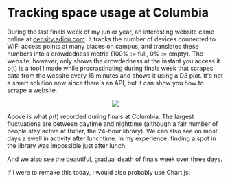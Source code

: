 <!-- {"full_title": "Space usage at Columbia"} -->

# Tracking space usage at Columbia <a href="https://github.com/sballin/rho_t"><i class="fa fa-github"></i></a>

During the last finals week of my junior year, an interesting website came online at [density.adicu.com](http://density.adicu.com/). It tracks the number of devices connected to WiFi access points at many places on campus, and translates these numbers into a crowdedness metric (100% := full, 0% := empty). The website, however, only shows the crowdedness at the instant you access it. ρ(t) is a tool I made while procrastinating during finals week that scrapes data from the website every 15 minutes and shows it using a D3 plot. It's not a smart solution now since there's an API, but it can show you how to scrape a website.

<center><a href="http://www.columbia.edu/~sbb2151/rho_t/"><img src="{{top-path}}/{{article-path}}/finals.jpg"/></a></center>

Above is what ρ(t) recorded during finals at Columbia. The largest fluctuations are between daytime and nighttime (although a fair number of people stay active at Butler, the 24-hour library). We can also see on most days a swell in activity after lunchtime. In my experience, finding a spot in the library was impossible just after lunch.

And we also see the beautiful, gradual death of finals week over three days.

<!--  -->

If I were to remake this today, I would also probably use Chart.js:

<script src="Chart.js"></script>
<div style="width:100%">
    <div>
        <canvas id="canvas" height="200" width="600"></canvas>
    </div>
</div>
<script>
function getJSONP(url, success) {
    var ud = '_' + +new Date,
        script = document.createElement('script'),
        head = document.getElementsByTagName('head')[0]
               || document.documentElement;
    window[ud] = function(data) {
        head.removeChild(script);
        success && success(data);
    };
    script.src = url.replace('callback=?', 'callback=' + ud);
    head.appendChild(script);
}

var dajson;
getJSONP('http://density.adicu.com/day/2015-11-24/building/75?auth_token=RQ1Y4T3GVPP8QU0Q6LXXS5OY1CE9K8NY', function(data){
    console.log(data);
});
        var randomScalingFactor = function(){ return Math.round(Math.random()*100)};
        var lineChartData = {
            labels : ["January","February","March","April","May","June","July"],
            datasets : [
                {
                    label: "My First dataset",
                    fillColor : "rgba(220,220,220,0.2)",
                    strokeColor : "rgba(220,220,220,1)",
                    pointColor : "rgba(220,220,220,1)",
                    pointStrokeColor : "#fff",
                    pointHighlightFill : "#fff",
                    pointHighlightStroke : "rgba(220,220,220,1)",
                    data : [randomScalingFactor(),randomScalingFactor(),randomScalingFactor(),randomScalingFactor(),randomScalingFactor(),randomScalingFactor(),randomScalingFactor()]
                },
                {
                    label: "My Second dataset",
                    fillColor : "rgba(151,187,205,0.2)",
                    strokeColor : "rgba(151,187,205,1)",
                    pointColor : "rgba(151,187,205,1)",
                    pointStrokeColor : "#fff",
                    pointHighlightFill : "#fff",
                    pointHighlightStroke : "rgba(151,187,205,1)",
                    data : [randomScalingFactor(),randomScalingFactor(),randomScalingFactor(),randomScalingFactor(),randomScalingFactor(),randomScalingFactor(),randomScalingFactor()]
                }
            ]

        }

    window.onload = function(){
        var ctx = document.getElementById("canvas").getContext("2d");
        window.myLine = new Chart(ctx).Line(lineChartData, {
            responsive: true
        });
    }
</script>

